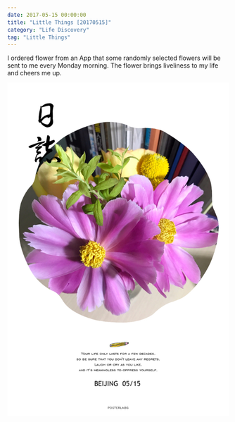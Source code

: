 ```yaml
---
date: 2017-05-15 00:00:00
title: "Little Things [20170515]"
category: "Life Discovery"
tag: "Little Things"
---
```


I ordered flower from an App that some randomly selected flowers will be sent to me every Monday morning. The flower brings liveliness to my life and cheers me up.

![Travel to XiaMen](https://raw.githubusercontent.com/joshua19881228/my_blogs/master/Life_Discovery/Little_Things/figures/20170515.jpg "Travel to XiaMen")
